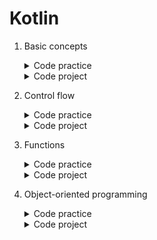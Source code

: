 # Kotlin

1. Basic concepts
	<details>
		<summary>Code practice</summary>

	- [Feeling welcomed](https://github.com/HenestrosaConH/sololearn/tree/main/Courses/Kotlin/1.%20Basic%20concepts/Code%20practice/Feeling%20welcomed)	 
	- [Let's get started](https://github.com/HenestrosaConH/sololearn/tree/main/Courses/Kotlin/1.%20Basic%20concepts/Code%20practice/Let%27s%20get%20started)	 
	- [Make it run](https://github.com/HenestrosaConH/sololearn/tree/main/Courses/Kotlin/1.%20Basic%20concepts/Code%20practice/Make%20it%20run)	 
	- [Surprise](https://github.com/HenestrosaConH/sololearn/tree/main/Courses/Kotlin/1.%20Basic%20concepts/Code%20practice/Surprise)	 
	- [To comment or not to comment](https://github.com/HenestrosaConH/sololearn/tree/main/Courses/Kotlin/1.%20Basic%20concepts/Code%20practice/To%20comment%20or%20not%20to%20comment)	
	</details>

	<details>
		<summary>Code project</summary>

	- [Water consumption](https://github.com/HenestrosaConH/sololearn/tree/main/Courses/Kotlin/1.%20Basic%20concepts/Code%20project)
	</details>
2. Control flow
	<details>
		<summary>Code practice</summary>

	- [Data, please](https://github.com/HenestrosaConH/sololearn/tree/main/Courses/Kotlin/2.%20Control%20flow/Code%20practice/Data%2C%20please)  
	- [Let's convert](https://github.com/HenestrosaConH/sololearn/tree/main/Courses/Kotlin/2.%20Control%20flow/Code%20practice/Let%27s%20convert)  
	- [Multiple inputs](https://github.com/HenestrosaConH/sololearn/tree/main/Courses/Kotlin/2.%20Control%20flow/Code%20practice/Multiple%20inputs)  
	- [Sorting out](https://github.com/HenestrosaConH/sololearn/tree/main/Courses/Kotlin/2.%20Control%20flow/Code%20practice/Sorting%20out)  
	- [Unlocking doors](https://github.com/HenestrosaConH/sololearn/tree/main/Courses/Kotlin/2.%20Control%20flow/Code%20practice/Unlocking%20doors)  
	- [What's the number](https://github.com/HenestrosaConH/sololearn/tree/main/Courses/Kotlin/2.%20Control%20flow/Code%20practice/What%27s%20the%20number)  
	- [What's the sum](https://github.com/HenestrosaConH/sololearn/tree/main/Courses/Kotlin/2.%20Control%20flow/Code%20practice/What%27s%20the%20sum)  
	</details>
	<details>
		<summary>Code project</summary>

	- [Parking fee](https://github.com/HenestrosaConH/sololearn/tree/main/Courses/Kotlin/2.%20Control%20flow/Code%20project)
	</details>
3. Functions
	<details>
		<summary>Code practice</summary>

	- [Calculating taxes](https://github.com/HenestrosaConH/sololearn/tree/main/Courses/Kotlin/3.%20Functions/Code%20practice/Calculating%20taxes)  
	- [Call the function](https://github.com/HenestrosaConH/sololearn/tree/main/Courses/Kotlin/3.%20Functions/Code%20practice/Call%20the%20function)  
	- [Counting letters](https://github.com/HenestrosaConH/sololearn/tree/main/Courses/Kotlin/3.%20Functions/Code%20practice/Counting%20letters)  
	- [Initials](https://github.com/HenestrosaConH/sololearn/tree/main/Courses/Kotlin/3.%20Functions/Code%20practice/Initials)  
	- [Selected names](https://github.com/HenestrosaConH/sololearn/tree/main/Courses/Kotlin/3.%20Functions/Code%20practice/Selected%20names)  
	</details>
	<details>
		<summary>Code project</summary>

	- [Shipping calculator](https://github.com/HenestrosaConH/sololearn/tree/main/Courses/Kotlin/3.%20Functions/Code%20project)
	</details>
4. Object-oriented programming
	<details>
		<summary>Code practice</summary>

	- [Abstraction](https://github.com/HenestrosaConH/sololearn/tree/main/Courses/Kotlin/4.%20Object-oriented%20programming/Code%20practice/Abstraction)  
	- [Button class](https://github.com/HenestrosaConH/sololearn/tree/main/Courses/Kotlin/4.%20Object-oriented%20programming/Code%20practice/Button%20class)  
	- [Button inheritance](https://github.com/HenestrosaConH/sololearn/tree/main/Courses/Kotlin/4.%20Object-oriented%20programming/Code%20practice/Button%20inheritance)  
	- [Button properties](https://github.com/HenestrosaConH/sololearn/tree/main/Courses/Kotlin/4.%20Object-oriented%20programming/Code%20practice/Button%20properties)  
	- [Button tap](https://github.com/HenestrosaConH/sololearn/tree/main/Courses/Kotlin/4.%20Object-oriented%20programming/Code%20practice/Button%20tap)  
	- [Default buttons](https://github.com/HenestrosaConH/sololearn/tree/main/Courses/Kotlin/4.%20Object-oriented%20programming/Code%20practice/Default%20buttons)  
	- [Private property](https://github.com/HenestrosaConH/sololearn/tree/main/Courses/Kotlin/4.%20Object-oriented%20programming/Code%20practice/Private%20property)  
	</details>
	<details>
		<summary>Code project</summary>

	- [Music player](https://github.com/HenestrosaConH/sololearn/tree/main/Courses/Kotlin/4.%20Object-oriented%20programming/Code%20project)
	</details>
	